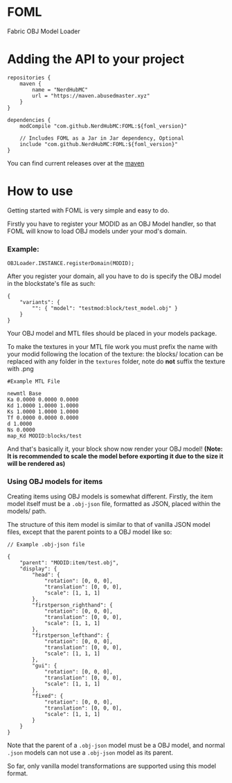 # FOML
 Fabric OBJ Model Loader

# Adding the API to your project

```
repositories {
    maven {
        name = "NerdHubMC"
        url = "https://maven.abusedmaster.xyz"
    }
}

dependencies {
    modCompile "com.github.NerdHubMC:FOML:${foml_version}"
    
    // Includes FOML as a Jar in Jar dependency, Optional
    include "com.github.NerdHubMC:FOML:${foml_version}"
}
```

You can find current releases over at the [maven](https://maven.abusedmaster.xyz/com/github/NerdHubMC/FOML/)

# How to use
Getting started with FOML is very simple and easy to do.

Firstly you have to register your MODID as an OBJ Model handler, so that FOML will know to load OBJ models under your mod's domain.

### **Example:**

```
OBJLoader.INSTANCE.registerDomain(MODID);
```

After you register your domain, all you have to do is specify the OBJ model in the blockstate's file as such:

```
{
    "variants": {
        "": { "model": "testmod:block/test_model.obj" }
    }
}
```

Your OBJ model and MTL files should be placed in your models package.

To make the textures in your MTL file work you must prefix the name with your modid following the location of the texture:
the blocks/ location can be replaced with any folder in the `textures` folder, note do **not** suffix the texture with .png


```
#Example MTL File

newmtl Base
Ka 0.0000 0.0000 0.0000
Kd 1.0000 1.0000 1.0000
Ks 1.0000 1.0000 1.0000
Tf 0.0000 0.0000 0.0000
d 1.0000
Ns 0.0000
map_Kd MODID:blocks/test
```

And that's basically it, your block show now render your OBJ model! **(Note: It is recommended to scale the model before exporting it due to the size it will be rendered as)**


### Using OBJ models for items

Creating items using OBJ models is somewhat different. Firstly, the item model itself must be a `.obj-json` file, formatted as JSON, placed within the models/ path.

The structure of this item model is similar to that of vanilla JSON model files, except that the parent points to a OBJ model like so:

```
// Example .obj-json file

{
    "parent": "MODID:item/test.obj",
    "display": {
        "head": {
            "rotation": [0, 0, 0],
            "translation": [0, 0, 0],
            "scale": [1, 1, 1]
        },
        "firstperson_righthand": {
            "rotation": [0, 0, 0],
            "translation": [0, 0, 0],
            "scale": [1, 1, 1]
        },
        "firstperson_lefthand": {
            "rotation": [0, 0, 0],
            "translation": [0, 0, 0],
            "scale": [1, 1, 1]
        },
        "gui": {
            "rotation": [0, 0, 0],
            "translation": [0, 0, 0],
            "scale": [1, 1, 1]
        },
        "fixed": {
            "rotation": [0, 0, 0],
            "translation": [0, 0, 0],
            "scale": [1, 1, 1]
        }
    }
}
```
Note that the parent of a `.obj-json` model must be a OBJ model, and normal `.json` models can not
use a `.obj-json` model as its parent.

So far, only vanilla model transformations are supported using this model format.
